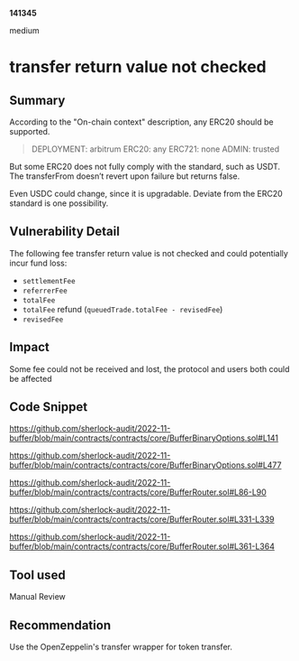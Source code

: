__141345__

medium

# transfer return value not checked

## Summary

According to the "On-chain context" description, any ERC20 should be supported. 

> DEPLOYMENT: arbitrum
> ERC20: any
> ERC721: none
> ADMIN: trusted

But some ERC20 does not fully comply with the standard, such as USDT. The transferFrom doesn’t revert upon failure but returns false.

Even USDC could change, since it is upgradable. Deviate from the ERC20 standard is one possibility.


## Vulnerability Detail

The following fee transfer return value is not checked and could potentially incur fund loss: 
- `settlementFee`
- `referrerFee`
- `totalFee`
- `totalFee` refund (`queuedTrade.totalFee - revisedFee`)
- `revisedFee`


## Impact

Some fee could not be received and lost, the protocol and users both could be affected



## Code Snippet

https://github.com/sherlock-audit/2022-11-buffer/blob/main/contracts/contracts/core/BufferBinaryOptions.sol#L141

https://github.com/sherlock-audit/2022-11-buffer/blob/main/contracts/contracts/core/BufferBinaryOptions.sol#L477

https://github.com/sherlock-audit/2022-11-buffer/blob/main/contracts/contracts/core/BufferRouter.sol#L86-L90

https://github.com/sherlock-audit/2022-11-buffer/blob/main/contracts/contracts/core/BufferRouter.sol#L331-L339


https://github.com/sherlock-audit/2022-11-buffer/blob/main/contracts/contracts/core/BufferRouter.sol#L361-L364



## Tool used

Manual Review

## Recommendation

Use the OpenZeppelin's transfer wrapper for token transfer.

